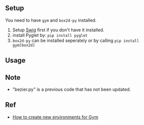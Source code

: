 ## Setup

You need to have `gym` and `box2d-py` installed. 
1. Setup [Swig](http://www.swig.org/download.html) first if you don't have it installed.
2. install Pyglet by:
        `pip install pyglet`
3. `box2d-py` can be installed seperately or by calling
    `pip install gym[box2d]`

## Usage

## Note
- "bezier.py" is a previous code that has not been updated.

## Ref
- [How to create new environments for Gym](https://github.com/openai/gym/blob/master/docs/creating-environments.md)
